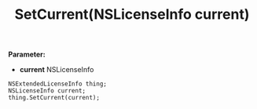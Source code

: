 ﻿---
uid: crmscript_ref_NSExtendedLicenseInfo_SetCurrent
title: SetCurrent(NSLicenseInfo current)
intellisense: NSExtendedLicenseInfo.SetCurrent
keywords: NSExtendedLicenseInfo, GetCurrent
so.topic: reference
---



**Parameter:** 
 - **current** NSLicenseInfo

```crmscript
NSExtendedLicenseInfo thing;
NSLicenseInfo current;
thing.SetCurrent(current);
```

